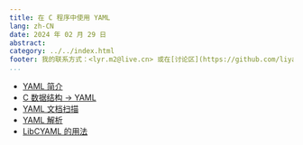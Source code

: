 ```yaml
---
title: 在 C 程序中使用 YAML
lang: zh-CN
date: 2024 年 02 月 29 日
abstract: 
category: ../../index.html
footer: 我的联系方式：<lyr.m2@live.cn> 或在[讨论区](https://github.com/liyanrui/liyanrui.github.io/issues)提问。
...
```


* [YAML 简介](./yaml-intro.html)
* [C 数据结构 -> YAML](./yaml-emitter.html)
* [YAML 文档扫描](./yaml-scaner.html)
* [YAML 解析](./yaml-parser.html)
* [LibCYAML 的用法](./libcyaml.html)
